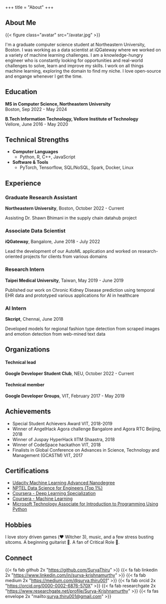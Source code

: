 +++
title = "About"
+++

## About Me

{{< figure class="avatar" src="/avatar.jpg" >}}


I'm a graduate computer science student at Northeastern University, Boston. I was working as a data scientist at iQGateway where we worked on a variety of machine learning challenges. I am a knowledge-hungry engineer who is constantly looking for opportunities and real-world challenges to solve, learn and improve my skills. I work on all things machine learning, exploring the domain to find my niche. I love open-source and engange whenever I get the time.

## Education

**MS in Computer Science, Northeastern University** \
Boston, Sep 2022 - May 2024

**B.Tech Information Technology, Vellore Institute of Technology** \
Vellore, June 2016 - May 2020

## Technical Strengths

* **Computer Languages**
    * Python, R, C++, JavaScript
* **Software & Tools**
    * PyTorch, Tensorflow, SQL/NoSQL, Spark, Docker, Linux

## Experience

### Graduate Research Assistant
**Northeastern University**, Boston, October 2022 - Current

Assisting Dr. Shawn Bhimani in the supply chain datahub project

### Associate Data Scientist
**iQGateway**, Bangalore, June 2018 - July 2022

Lead the development of our AutoML application and worked on research-oriented projects for clients from various domains

### Research Intern
**Taipei Medical University**, Taiwan, May 2019 - June 2019

Published our work on Chronic Kidney Disease prediction using temporal EHR data and prototyped various applications for AI in healthcare

### AI Intern
**Skcript**, Chennai, June 2018

Developed models for regional fashion type detection from scraped images and emotion detection from web-mined text data

## Organizations

#### Technical lead
**Google Developer Student Club**, NEU, October 2022 - Current

#### Technical member
**Google Developer Groups**, VIT, February 2017 - May 2019

## Achievements

* Special Student Achievers Award VIT, 2018-2019
* Winner of AngelHack Agora challenge Bangalore and Agora RTC Beijing, 2018
* Winner of Juspay HyperHack IITM Shaastra, 2018
* Winner of CodeSpace hackathon VIT, 2018
* Finalists in Global Conference on Advances in Science, Technology and Management (GCASTM) VIT, 2017

## Certifications

* [Udacity Machine Learning Advanced Nanodegree](https://confirm.udacity.com/UWD2SEA7)
* [NPTEL Data Science for Engineers (Top 1%)](https://drive.google.com/file/d/1KcKuhs0u4pzx1DUvso2M1E-wuF1xhvP-/view)
* [Coursera - Deep Learning Specialization](https://www.coursera.org/account/accomplishments/specialization/Y3VSJVYQF9U4)
* [Coursera - Machine Learning](https://www.coursera.org/account/accomplishments/verify/7VWHPQFRVAZJ)
* [Microsoft Technology Associate for Introduction to Programming Using Python](https://portal.certiport.com/Portal/Pages/PrintTranscriptInfo.aspx?action=Cert&id=395&cvid=VR13klT+u7p5/GVjPh83RQ==)

## Hobbies

I love story driven games (❤️ Witcher 3), music, and a few stress busting sitcoms. A beginning guitarist 🎸. A fan of Critical Role 🎲.

## Connect

{{< fa fab github 2x "https://github.com/SuryaThiru" >}}
{{< fa fab linkedin 2x "https://www.linkedin.com/in/surya-krishnamurthy" >}}
{{< fa fab medium 2x "https://medium.com/@surya.thiru001" >}}
{{< fa fab orcid 2x "https://orcid.org/0000-0002-6876-570X" >}}
{{< fa fab researchgate 2x "https://www.researchgate.net/profile/Surya-Krishnamurthy" >}}
{{< fa fas envelope 2x "mailto:surya.thiru001@gmail.com" >}}
